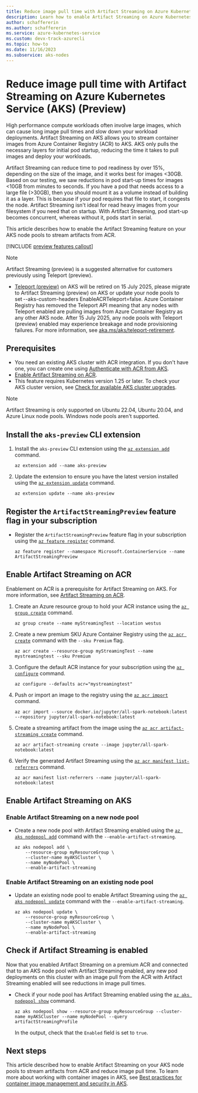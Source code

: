```yaml
---
title: Reduce image pull time with Artifact Streaming on Azure Kubernetes Service (AKS) (Preview)
description: Learn how to enable Artifact Streaming on Azure Kubernetes Service (AKS) to reduce image pull time.
author: schaffererin
ms.author: schaffererin
ms.service: azure-kubernetes-service
ms.custom: devx-track-azurecli
ms.topic: how-to
ms.date: 11/16/2023
ms.subservice: aks-nodes
---
```


# Reduce image pull time with Artifact Streaming on Azure Kubernetes Service (AKS) (Preview)

High performance compute workloads often involve large images, which can cause long image pull times and slow down your workload deployments. Artifact Streaming on AKS allows you to stream container images from Azure Container Registry (ACR) to AKS. AKS only pulls the necessary layers for initial pod startup, reducing the time it takes to pull images and deploy your workloads.

Artifact Streaming can reduce time to pod readiness by over 15%, depending on the size of the image, and it works best for images <30GB. Based on our testing, we saw reductions in pod start-up times for images <10GB from minutes to seconds. If you have a pod that needs access to a large file (>30GB), then you should mount it as a volume instead of building it as a layer. This is because if your pod requires that file to start, it congests the node. Artifact Streaming isn't ideal for read heavy images from your filesystem if you need that on startup. With Artifact Streaming, pod start-up becomes concurrent, whereas without it, pods start in serial.

This article describes how to enable the Artifact Streaming feature on your AKS node pools to stream artifacts from ACR.

[!INCLUDE [preview features callout](~/reusable-content/ce-skilling/azure/includes/aks/includes/preview/preview-callout.md)]

> [!NOTE]
> Artifact Streaming (preview) is a suggested alternative for customers previously using Teleport (preview). 
>- [Teleport (preview)](https://github.com/Azure/acr/blob/main/docs/teleport/aks-getting-started.md) on AKS will be retired on 15 July 2025, please migrate to Artifact Streaming (preview) on AKS or update your node pools to set --aks-custom-headers EnableACRTeleport=false. Azure Container Registry has removed the Teleport API meaning that any nodes with Teleport enabled are pulling images from Azure Container Registry as any other AKS node. After 15 July 2025, any node pools with Teleport (preview) enabled may experience breakage and node provisioning failures. For more information, see [aka.ms/aks/teleport-retirement](https://aka.ms/aks/teleport-retirement).

## Prerequisites

* You need an existing AKS cluster with ACR integration. If you don't have one, you can create one using [Authenticate with ACR from AKS][acr-auth-aks].
* [Enable Artifact Streaming on ACR][enable-artifact-streaming-acr].
* This feature requires Kubernetes version 1.25 or later. To check your AKS cluster version, see [Check for available AKS cluster upgrades][aks-upgrade].

> [!NOTE]
> Artifact Streaming is only supported on Ubuntu 22.04, Ubuntu 20.04, and Azure Linux node pools. Windows node pools aren't supported.

## Install the `aks-preview` CLI extension

1. Install the `aks-preview` CLI extension using the [`az extension add`][az-extension-add] command.

    ```azurecli-interactive
    az extension add --name aks-preview
    ```

2. Update the extension to ensure you have the latest version installed using the [`az extension update`][az-extension-update] command.

    ```azurecli-interactive
    az extension update --name aks-preview
    ```

## Register the `ArtifactStreamingPreview` feature flag in your subscription

* Register the `ArtifactStreamingPreview` feature flag in your subscription using the [`az feature register`][az-feature-register] command.

    ```azurecli-interactive
    az feature register --namespace Microsoft.ContainerService --name ArtifactStreamingPreview
    ```

## Enable Artifact Streaming on ACR

Enablement on ACR is a prerequisite for Artifact Streaming on AKS. For more information, see [Artifact Streaming on ACR](https://aka.ms/acr/artifact-streaming).

1. Create an Azure resource group to hold your ACR instance using the [`az group create`][az-group-create] command.

    ```azurecli-interactive
    az group create --name myStreamingTest --location westus
    ```

2. Create a new premium SKU Azure Container Registry using the [`az acr create`][az-acr-create] command with the `--sku Premium` flag.

    ```azurecli-interactive
    az acr create --resource-group myStreamingTest --name mystreamingtest --sku Premium
    ```

3. Configure the default ACR instance for your subscription using the [`az configure`][az-configure] command.

    ```azurecli-interactive
    az configure --defaults acr="mystreamingtest"
    ```

4. Push or import an image to the registry using the [`az acr import`][az-acr-import] command.

    ```azurecli-interactive
    az acr import --source docker.io/jupyter/all-spark-notebook:latest --repository jupyter/all-spark-notebook:latest
    ```

5. Create a streaming artifact from the image using the [`az acr artifact-streaming create`][az-acr-artifact-streaming-create] command.

    ```azurecli-interactive
    az acr artifact-streaming create --image jupyter/all-spark-notebook:latest
    ```

6. Verify the generated Artifact Streaming using the [`az acr manifest list-referrers`][az-acr-manifest-list-referrers] command.

    ```azurecli-interactive
    az acr manifest list-referrers --name jupyter/all-spark-notebook:latest
    ```

## Enable Artifact Streaming on AKS

### Enable Artifact Streaming on a new node pool

* Create a new node pool with Artifact Streaming enabled using the [`az aks nodepool add`][az-aks-nodepool-add] command with the `--enable-artifact-streaming`.

    ```azurecli-interactive
    az aks nodepool add \
        --resource-group myResourceGroup \
        --cluster-name myAKSCluster \
        --name myNodePool \
        --enable-artifact-streaming
    ```

### Enable Artifact Streaming on an existing node pool

* Update an existing node pool to enable Artifact Streaming using the [`az aks nodepool update`][az-aks-nodepool-update] command with the `--enable-artifact-streaming`.

    ```azurecli-interactive
    az aks nodepool update \
        --resource-group myResourceGroup \
        --cluster-name myAKSCluster \
        --name myNodePool \
        --enable-artifact-streaming
    ```

## Check if Artifact Streaming is enabled

Now that you enabled Artifact Streaming on a premium ACR and connected that to an AKS node pool with Artifact Streaming enabled, any new pod deployments on this cluster with an image pull from the ACR with Artifact Streaming enabled will see reductions in image pull times.

* Check if your node pool has Artifact Streaming enabled using the [`az aks nodepool show`][az-aks-nodepool-show] command.

    ```azurecli-interactive
    az aks nodepool show --resource-group myResourceGroup --cluster-name myAKSCluster --name myNodePool --query artifactStreamingProfile
    ```

    In the output, check that the `Enabled` field is set to `true`.

## Next steps

This article described how to enable Artifact Streaming on your AKS node pools to stream artifacts from ACR and reduce image pull time. To learn more about working with container images in AKS, see [Best practices for container image management and security in AKS][aks-image-management].

<!-- LINKS -->
[enable-artifact-streaming-acr]: #enable-artifact-streaming-on-acr
[acr-auth-aks]: ./cluster-container-registry-integration.md
[aks-upgrade]: ./upgrade-cluster.md
[az-extension-add]: /cli/azure/extension#az-extension-add
[az-extension-update]: /cli/azure/extension#az-extension-update
[az-feature-register]: /cli/azure/feature#az-feature-register
[az-aks-nodepool-add]: /cli/azure/aks/nodepool#az-aks-nodepool-add
[az-aks-nodepool-update]: /cli/azure/aks/nodepool#az-aks-nodepool-update
[aks-image-management]: ./operator-best-practices-container-image-management.md
[az-group-create]: /cli/azure/group#az-group-create
[az-acr-create]: /cli/azure/acr#az-acr-create
[az-configure]: /cli/azure#az_configure
[az-acr-import]: /cli/azure/acr#az-acr-import
[az-acr-artifact-streaming-create]: /cli/azure/acr/artifact-streaming#az-acr-artifact-streaming-create
[az-acr-manifest-list-referrers]: /cli/azure/acr/manifest#az-acr-manifest-list-referrers
[az-aks-nodepool-show]: /cli/azure/aks/nodepool#az-aks-nodepool-show

